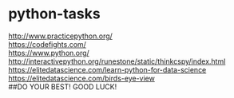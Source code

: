 # python-tasks
http://www.practicepython.org/ \
https://codefights.com/ \
https://www.python.org/ \
http://interactivepython.org/runestone/static/thinkcspy/index.html \
https://elitedatascience.com/learn-python-for-data-science \
https://elitedatascience.com/birds-eye-view \
##DO YOUR BEST! GOOD LUCK!
